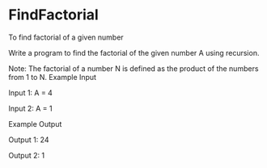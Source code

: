 # FindFactorial
To find factorial of a given number

Write a program to find the factorial of the given number A using recursion.

Note: The factorial of a number N is defined as the product of the numbers from 1 to N.
Example Input

Input 1:
A = 4

Input 2:
A = 1



Example Output

Output 1:
24

Output 2:
1
